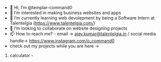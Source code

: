 - 👋 Hi, I’m @templar-command0
- 👀 I’m interested in making business websites and apps
- 🌱 I’m currently learning web devolepment by being a Software Intern at Talentelgia (https://www.talentelgia.com/)
- 💞️ I’m looking to collaborate on website designing projects
- 📫 How to reach me? - email -> ajay.kumar@talentelgia.in / social media handle-> https://www.instagram.com/o_command0
- check out my projects while you are here -> 
1. calculator - 

<!---
templar-command0/templar-command0 is a ✨ special ✨ repository because its `README.md` (this file) appears on your GitHub profile.
You can click the Preview link to take a look at your changes.
--->
